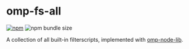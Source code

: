 # omp-fs-all

[![npm](https://img.shields.io/npm/v/omp-fs-all)](https://www.npmjs.com/package/omp-fs-all) ![npm bundle size](https://img.shields.io/bundlephobia/minzip/omp-fs-all)

A collection of all built-in filterscripts, implemented with [omp-node-lib](https://github.com/dockfries/omp-node-lib).
